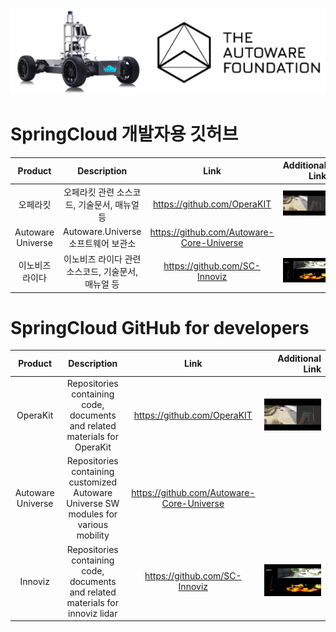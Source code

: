 ![logo](/images/logo4.png "SpringCloud Inc.")

# SpringCloud 개발자용 깃허브 

|    **Product**    |                               **Description**                              |                  **Link**                 |       **Additional Link**               |
|:-----------------:|:--------------------------------------------------------------------------:|:-----------------------------------------:|-----------------------------------:|
| 오페라킷          | 오페라킷 관련 소스코드, 기술문서, 매뉴얼 등                                    | https://github.com/OperaKIT               |[![OperaKit](/images/opkit.png)](https://youtu.be/hBkETfOOvOo "OperaKit Demo")|
| Autoware Universe | Autoware.Universe      소프트웨어 보관소   | https://github.com/Autoware-Core-Universe |   |
| 이노비즈 라이다          | 이노비즈 라이다 관련 소스코드, 기술문서, 매뉴얼 등              | https://github.com/SC-Innoviz             |[![Innoviz](/images/inn.png)](https://youtu.be/v-QsUv-5jME "Innoviz Demo")   |


# SpringCloud GitHub for developers 

|    **Product**    |                               **Description**                              |                  **Link**                 |             **Additional Link**               |
|:-----------------:|:--------------------------------------------------------------------------:|:-----------------------------------------:|-----------------------------------:|
| OperaKit          | Repositories containing code, documents and related materials for OperaKit | https://github.com/OperaKIT               |[![OperaKit](/images/opkit.png)](https://youtu.be/hBkETfOOvOo "OperaKit Demo")|
| Autoware Universe | Repositories containing customized Autoware Universe SW modules for various mobility  | https://github.com/Autoware-Core-Universe |   |
| Innoviz           | Repositories containing code, documents and related materials for innoviz lidar              | https://github.com/SC-Innoviz             |[![Innoviz](/images/inn.png)](https://youtu.be/v-QsUv-5jME "Innoviz Demo")   |
